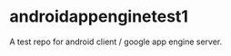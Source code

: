 androidappenginetest1
=====================

A test repo for android client / google app engine server.
